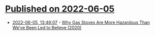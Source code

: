 # [Published on 2022-06-05](index.md)

* [2022-06-05, 13:46:07](https://news.ycombinator.com/item?id=31630946) - [Why Gas Stoves Are More Hazardous Than We’ve Been Led to Believe (2020)](https://slate.com/technology/2020/12/gas-stoves-hazardous-asthma.html)
